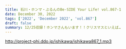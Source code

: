 ```yaml
---
title: 石川・ホンマ・ぶるんのBe-SIDE Your Life! vol.867-1
date: December 30, 2022
tags: ['2022', 'December 2022', 'vol.867']
draft: false
summary: 12/25収録！ホンマさんもいます！！クリスマスといえば…
---
```


http://project-phi.ddo.jp/ishikawa/ishikawa867_1.mp3